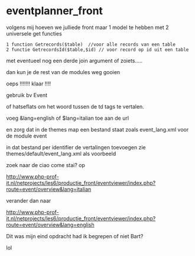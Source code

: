 # eventplanner_front

volgens mij hoeven we julliede front maar 1 model te hebben met 2 universele get functies
 
    1 function Getrecords($table)  //voor alle records van een table
    2 functie GetrecordsId($table,$id) // voor record op id uit een table

met eventueel nog een derde  join argument of zoiets.....

dan kun je de rest van de modules weg gooien




oeps !!!!!!! klaar !!!!

gebruik bv <td class="Trans-Event">Event</td>

of <td class="Trans-hutjeflut">hatseflats</td> om het woord tussen de td tags te vertalen.

voeg &lang=english of $lang=italian toe aan de url

en zorg dat in de themes map een bestand staat zoals event_lang.xml voor de module event

in dat bestand per identifier de vertalingen toevoegen zie themes/default/event_lang.xml als voorbeeld

zoek naar de ciao come stai? op 

http://www.php-prof-it.nl/netprojects/les6/productie_front/eventviewer/index.php?route=event/overview&lang=italian

verander dan naar 

http://www.php-prof-it.nl/netprojects/les6/productie_front/eventviewer/index.php?route=event/overview&lang=english

Dit was mijn eind opdracht had ik begrepen of niet Bart? 


lol






